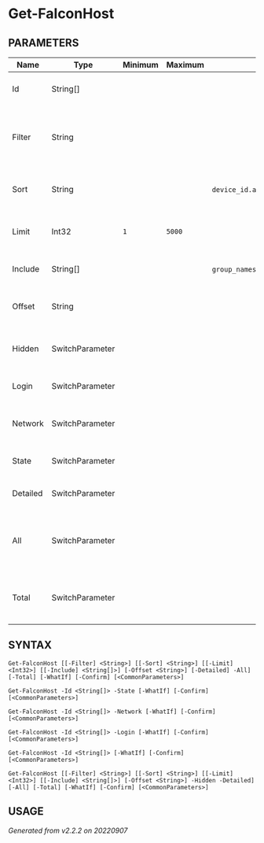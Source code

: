 # Get-FalconHost
## PARAMETERS
|Name|Type|Minimum|Maximum|Values|Pattern|Pipeline|PipelineByName|Description|
|----|----|-------|-------|------|-------|--------|--------------|-----------|
|Id|String[]||||`^[a-fA-F0-9]{32}$`|`True`|`True`|Host identifier|
|Filter|String|||||`False`|`False`|Falcon Query Language expression to limit results|
|Sort|String|||`device_id.asc`,`device_id.desc`,`agent_load_flags.asc`,`agent_load_flags.desc`,`agent_version.asc`,`agent_version.desc`,`bios_manufacturer.asc`,`bios_manufacturer.desc`,`bios_version.asc`,`bios_version.desc`,`config_id_base.asc`,`config_id_base.desc`,`config_id_build.asc`,`config_id_build.desc`,`config_id_platform.asc`,`config_id_platform.desc`,`cpu_signature.asc`,`cpu_signature.desc`,`external_ip.asc`,`external_ip.desc`,`first_seen.asc`,`first_seen.desc`,`hostname.asc`,`hostname.desc`,`instance_id.asc`,`instance_id.desc`,`last_login_timestamp.asc`,`last_login_timestamp.desc`,`last_seen.asc`,`last_seen.desc`,`local_ip.asc`,`local_ip.desc`,`local_ip.raw.asc`,`local_ip.raw.desc`,`mac_address.asc`,`mac_address.desc`,`machine_domain.asc`,`machine_domain.desc`,`major_version.asc`,`major_version.desc`,`minor_version.asc`,`minor_version.desc`,`modified_timestamp.asc`,`modified_timestamp.desc`,`os_version.asc`,`os_version.desc`,`ou.asc`,`ou.desc`,`platform_id.asc`,`platform_id.desc`,`platform_name.asc`,`platform_name.desc`,`product_type_desc.asc`,`product_type_desc.desc`,`reduced_functionality_mode.asc`,`reduced_functionality_mode.desc`,`release_group.asc`,`release_group.desc`,`serial_number.asc`,`serial_number.desc`,`site_name.asc`,`site_name.desc`,`status.asc`,`status.desc`,`system_manufacturer.asc`,`system_manufacturer.desc`,`system_product_name.asc`,`system_product_name.desc`||`False`|`False`|Property and direction to sort results|
|Limit|Int32|`1`|`5000`|||`False`|`False`|Maximum number of results per request|
|Include|String[]|||`group_names`,`login_history`,`network_history`,`online_state`,`zero_trust_assessment`||`False`|`False`|Include additional properties|
|Offset|String|||||`False`|`False`|Position to begin retrieving results|
|Hidden|SwitchParameter|||||`False`|`False`|Restrict search to 'hidden' hosts|
|Login|SwitchParameter|||||`False`|`False`|Retrieve user login history|
|Network|SwitchParameter|||||`False`|`False`|Retrieve network address history|
|State|SwitchParameter|||||`False`|`False`|Retrieve online status|
|Detailed|SwitchParameter|||||`False`|`False`|Retrieve detailed information|
|All|SwitchParameter|||||`False`|`False`|Repeat requests until all available results are retrieved|
|Total|SwitchParameter|||||`False`|`False`|Display total result count instead of results|
## SYNTAX
```
Get-FalconHost [[-Filter] <String>] [[-Sort] <String>] [[-Limit] <Int32>] [[-Include] <String[]>] [-Offset <String>] [-Detailed] -All] [-Total] [-WhatIf] [-Confirm] [<CommonParameters>]
```
```
Get-FalconHost -Id <String[]> -State [-WhatIf] [-Confirm] [<CommonParameters>]
```
```
Get-FalconHost -Id <String[]> -Network [-WhatIf] [-Confirm] [<CommonParameters>]
```
```
Get-FalconHost -Id <String[]> -Login [-WhatIf] [-Confirm] [<CommonParameters>]
```
```
Get-FalconHost -Id <String[]> [-WhatIf] [-Confirm] [<CommonParameters>]
```
```
Get-FalconHost [[-Filter] <String>] [[-Sort] <String>] [[-Limit] <Int32>] [[-Include] <String[]>] [-Offset <String>] -Hidden -Detailed] [-All] [-Total] [-WhatIf] [-Confirm] [<CommonParameters>]
```
## USAGE
_Generated from v2.2.2 on 20220907_